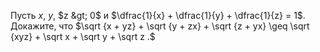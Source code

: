 Пусть $x$, $y$, $z  &gt;  0$ и 
$\dfrac{1}{x} + \dfrac{1}{y} + \dfrac{1}{z} = 1$. 
Докажите, что $\sqrt {x + yz}  + \sqrt {y + zx}  + \sqrt {z + yx}  \geq \sqrt {xyz}  + \sqrt x  + \sqrt y  + \sqrt z .$